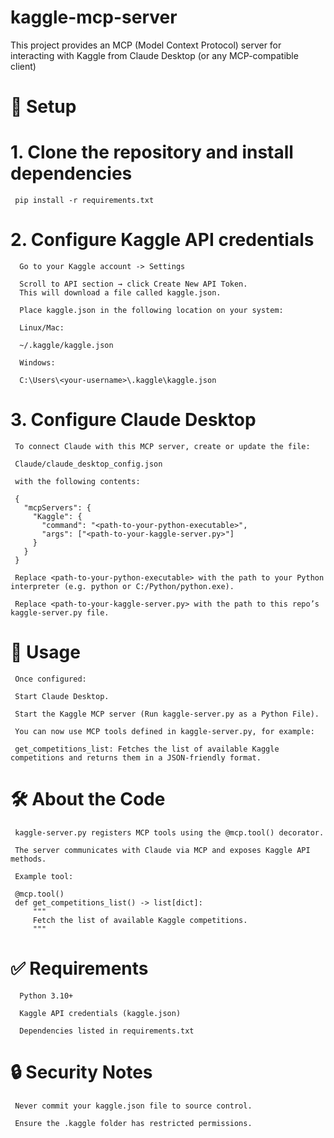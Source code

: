 # kaggle-mcp-server
This project provides an MCP (Model Context Protocol) server for interacting with Kaggle from Claude Desktop (or any MCP-compatible client)

# 🚀 Setup
# 1. Clone the repository and install dependencies
     pip install -r requirements.txt

# 2. Configure Kaggle API credentials

      Go to your Kaggle account -> Settings
      
      Scroll to API section → click Create New API Token.
      This will download a file called kaggle.json.

      Place kaggle.json in the following location on your system:
      
      Linux/Mac:
      
      ~/.kaggle/kaggle.json
      
      Windows:
      
      C:\Users\<your-username>\.kaggle\kaggle.json

# 3. Configure Claude Desktop

     To connect Claude with this MCP server, create or update the file:
     
     Claude/claude_desktop_config.json
     
     with the following contents:
     
     {
       "mcpServers": {
         "Kaggle": {
           "command": "<path-to-your-python-executable>",
           "args": ["<path-to-your-kaggle-server.py>"]
         }
       }
     }
     
     Replace <path-to-your-python-executable> with the path to your Python interpreter (e.g. python or C:/Python/python.exe).
     
     Replace <path-to-your-kaggle-server.py> with the path to this repo’s kaggle-server.py file.

# 📜 Usage

     Once configured:
     
     Start Claude Desktop.
     
     Start the Kaggle MCP server (Run kaggle-server.py as a Python File).
     
     You can now use MCP tools defined in kaggle-server.py, for example:
     
     get_competitions_list: Fetches the list of available Kaggle competitions and returns them in a JSON-friendly format.

# 🛠️ About the Code

     kaggle-server.py registers MCP tools using the @mcp.tool() decorator.
     
     The server communicates with Claude via MCP and exposes Kaggle API methods.
     
     Example tool:
     
     @mcp.tool()
     def get_competitions_list() -> list[dict]:
         """
         Fetch the list of available Kaggle competitions.
         """

# ✅ Requirements

      Python 3.10+
          
      Kaggle API credentials (kaggle.json)
          
      Dependencies listed in requirements.txt

# 🔒 Security Notes

     Never commit your kaggle.json file to source control.
     
     Ensure the .kaggle folder has restricted permissions.
